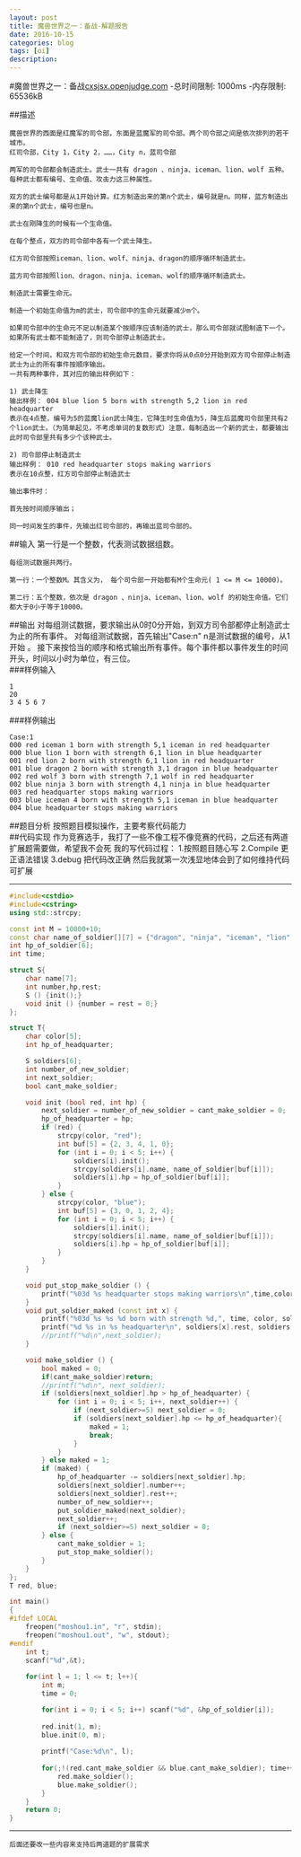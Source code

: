 ```yaml
---
layout: post
title: 魔兽世界之一：备战-解题报告
date: 2016-10-15
categories: blog
tags: [oi]
description: 
---
```


#魔兽世界之一：备战[cxsjsx.openjudge.com][1]
-总时间限制: 1000ms
-内存限制: 65536kB  
  
##描述

    魔兽世界的西面是红魔军的司令部，东面是蓝魔军的司令部。两个司令部之间是依次排列的若干城市。
    红司令部，City 1，City 2，……，City n，蓝司令部

    两军的司令部都会制造武士。武士一共有 dragon 、ninja、iceman、lion、wolf 五种。每种武士都有编号、生命值、攻击力这三种属性。

    双方的武士编号都是从1开始计算。红方制造出来的第n个武士，编号就是n。同样，蓝方制造出来的第n个武士，编号也是n。

    武士在刚降生的时候有一个生命值。

    在每个整点，双方的司令部中各有一个武士降生。

    红方司令部按照iceman、lion、wolf、ninja、dragon的顺序循环制造武士。

    蓝方司令部按照lion、dragon、ninja、iceman、wolf的顺序循环制造武士。

    制造武士需要生命元。

    制造一个初始生命值为m的武士，司令部中的生命元就要减少m个。

    如果司令部中的生命元不足以制造某个按顺序应该制造的武士，那么司令部就试图制造下一个。如果所有武士都不能制造了，则司令部停止制造武士。

    给定一个时间，和双方司令部的初始生命元数目，要求你将从0点0分开始到双方司令部停止制造武士为止的所有事件按顺序输出。
    一共有两种事件，其对应的输出样例如下：

    1) 武士降生
    输出样例： 004 blue lion 5 born with strength 5,2 lion in red headquarter
    表示在4点整，编号为5的蓝魔lion武士降生，它降生时生命值为5，降生后蓝魔司令部里共有2个lion武士。（为简单起见，不考虑单词的复数形式）注意，每制造出一个新的武士，都要输出此时司令部里共有多少个该种武士。

    2) 司令部停止制造武士
    输出样例： 010 red headquarter stops making warriors
    表示在10点整，红方司令部停止制造武士

    输出事件时：

    首先按时间顺序输出；

    同一时间发生的事件，先输出红司令部的，再输出蓝司令部的。  
##输入
    第一行是一个整数，代表测试数据组数。

    每组测试数据共两行。

    第一行：一个整数M。其含义为， 每个司令部一开始都有M个生命元( 1 <= M <= 10000)。

    第二行：五个整数，依次是 dragon 、ninja、iceman、lion、wolf 的初始生命值。它们都大于0小于等于10000。  
##输出
    对每组测试数据，要求输出从0时0分开始，到双方司令部都停止制造武士为止的所有事件。
    对每组测试数据，首先输出"Case:n" n是测试数据的编号，从1开始 。
    接下来按恰当的顺序和格式输出所有事件。每个事件都以事件发生的时间开头，时间以小时为单位，有三位。  
###样例输入

    1
    20
    3 4 5 6 7
  
###样例输出

    Case:1
    000 red iceman 1 born with strength 5,1 iceman in red headquarter
    000 blue lion 1 born with strength 6,1 lion in blue headquarter
    001 red lion 2 born with strength 6,1 lion in red headquarter
    001 blue dragon 2 born with strength 3,1 dragon in blue headquarter
    002 red wolf 3 born with strength 7,1 wolf in red headquarter
    002 blue ninja 3 born with strength 4,1 ninja in blue headquarter
    003 red headquarter stops making warriors
    003 blue iceman 4 born with strength 5,1 iceman in blue headquarter
    004 blue headquarter stops making warriors  
##题目分析
	按照题目模拟操作，主要考察代码能力   
##代码实现
	作为竞赛选手，我打了一些不像工程不像竞赛的代码，之后还有两道扩展题需要做，希望我不会死
	我的写代码过程：
		1.按照题目随心写
		2.Compile 更正语法错误
		3.debug 把代码改正确
	然后我就第一次浅显地体会到了如何维持代码可扩展

---

```c++
#include<cstdio>
#include<cstring>
using std::strcpy;

const int M = 10000+10;
const char name_of_soldier[][7] = {"dragon", "ninja", "iceman", "lion", "wolf"};
int hp_of_soldier[6];
int time;

struct S{
	char name[7];
	int number,hp,rest;
	S () {init();}
	void init () {number = rest = 0;}
};

struct T{
	char color[5];
	int hp_of_headquarter;

	S soldiers[6];
	int number_of_new_soldier;
	int next_soldier;
	bool cant_make_soldier;

	void init (bool red, int hp) {
		next_soldier = number_of_new_soldier = cant_make_soldier = 0;
		hp_of_headquarter = hp;
		if (red) {
			strcpy(color, "red");
			int buf[5] = {2, 3, 4, 1, 0};
			for (int i = 0; i < 5; i++) {
				soldiers[i].init();
				strcpy(soldiers[i].name, name_of_soldier[buf[i]]);
				soldiers[i].hp = hp_of_soldier[buf[i]];
			}
		} else {
			strcpy(color, "blue");
			int buf[5] = {3, 0, 1, 2, 4};
			for (int i = 0; i < 5; i++) {
				soldiers[i].init();
				strcpy(soldiers[i].name, name_of_soldier[buf[i]]);
				soldiers[i].hp = hp_of_soldier[buf[i]];
			}
		}
	}

	void put_stop_make_soldier () {
		printf("%03d %s headquarter stops making warriors\n",time,color);
	}
	void put_soldier_maked (const int x) {
		printf("%03d %s %s %d born with strength %d,", time, color, soldiers[x].name, number_of_new_soldier, soldiers[x].hp);
		printf("%d %s in %s headquarter\n", soldiers[x].rest, soldiers[x].name, color);
		//printf("%d\n",next_soldier);
	}

	void make_soldier () {
		bool maked = 0;
		if(cant_make_soldier)return;
		//printf("%d\n", next_soldier);
		if (soldiers[next_soldier].hp > hp_of_headquarter) {
			for (int i = 0; i < 5; i++, next_soldier++) {
				if (next_soldier>=5) next_soldier = 0;
				if (soldiers[next_soldier].hp <= hp_of_headquarter){
					maked = 1;
					break;
				}
			}
		} else maked = 1;
		if (maked) {
			hp_of_headquarter -= soldiers[next_soldier].hp;
			soldiers[next_soldier].number++;
			soldiers[next_soldier].rest++;
			number_of_new_soldier++;
			put_soldier_maked(next_soldier);
			next_soldier++;
			if (next_soldier>=5) next_soldier = 0;
		} else {
			cant_make_soldier = 1;
			put_stop_make_soldier();
		}
	}
};
T red, blue;

int main()
{
#ifdef LOCAL
	freopen("moshou1.in", "r", stdin);
	freopen("moshou1.out", "w", stdout);
#endif
	int t;
	scanf("%d",&t);
	
	for(int l = 1; l <= t; l++){
		int m;
		time = 0;

		for(int i = 0; i < 5; i++) scanf("%d", &hp_of_soldier[i]);
		
		red.init(1, m);
		blue.init(0, m);
		
		printf("Case:%d\n", l);
		
		for(;!(red.cant_make_soldier && blue.cant_make_soldier); time++){
			red.make_soldier();
			blue.make_soldier();
		}
	}
	return 0;
}
```
---
	后面还要改一些内容来支持后两道题的扩展需求
[1]:http://cxsjsx.openjudge.cn/2015warpractice/A/



